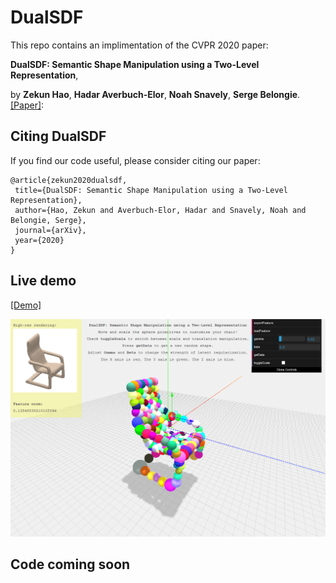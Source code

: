 # DualSDF

This repo contains an implimentation of the CVPR 2020 paper:

**DualSDF: Semantic Shape Manipulation using a Two-Level Representation**,

by **Zekun Hao**, **Hadar Averbuch-Elor**, **Noah Snavely**, **Serge Belongie**. 
[[Paper]](https://arxiv.org/pdf/2004.02869.pdf):

## Citing DualSDF

If you find our code useful, please consider citing our paper:

```
@article{zekun2020dualsdf,
 title={DualSDF: Semantic Shape Manipulation using a Two-Level Representation},
 author={Hao, Zekun and Averbuch-Elor, Hadar and Snavely, Noah and Belongie, Serge},
 journal={arXiv},
 year={2020}
}
```

## Live demo
[[Demo]](http://35.202.137.6:8080/)

<p float="left">
    <img src="dualsdf_demo_snap.png"/>
</p>

## Code coming soon
